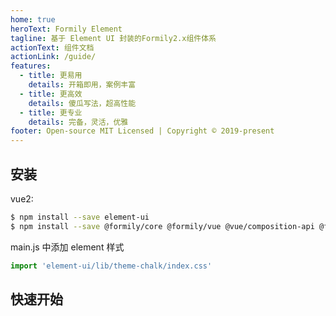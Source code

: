```yaml
---
home: true
heroText: Formily Element
tagline: 基于 Element UI 封装的Formily2.x组件体系
actionText: 组件文档
actionLink: /guide/
features:
  - title: 更易用
    details: 开箱即用，案例丰富
  - title: 更高效
    details: 傻瓜写法，超高性能
  - title: 更专业
    details: 完备，灵活，优雅
footer: Open-source MIT Licensed | Copyright © 2019-present
---
```


## 安装

vue2:

```bash
$ npm install --save element-ui
$ npm install --save @formily/core @formily/vue @vue/composition-api @formily/element
```

main.js 中添加 element 样式

```javascript
import 'element-ui/lib/theme-chalk/index.css'
```

## 快速开始

<dumi-previewer demoPath="index" :collapsed="false" />
